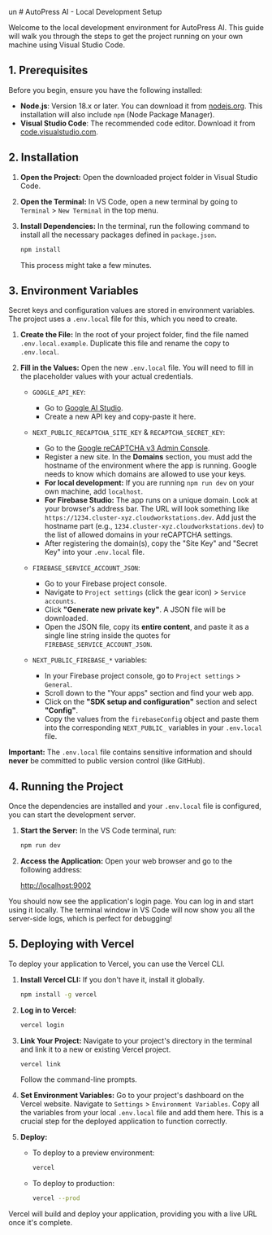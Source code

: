 un # AutoPress AI - Local Development Setup

Welcome to the local development environment for AutoPress AI. This guide will walk you through the steps to get the project running on your own machine using Visual Studio Code.

## 1. Prerequisites

Before you begin, ensure you have the following installed:

-   **Node.js**: Version 18.x or later. You can download it from [nodejs.org](https://nodejs.org/). This installation will also include `npm` (Node Package Manager).
-   **Visual Studio Code**: The recommended code editor. Download it from [code.visualstudio.com](https://code.visualstudio.com/).

## 2. Installation

1.  **Open the Project:** Open the downloaded project folder in Visual Studio Code.
2.  **Open the Terminal:** In VS Code, open a new terminal by going to `Terminal` > `New Terminal` in the top menu.
3.  **Install Dependencies:** In the terminal, run the following command to install all the necessary packages defined in `package.json`.

    ```bash
    npm install
    ```

    This process might take a few minutes.

## 3. Environment Variables

Secret keys and configuration values are stored in environment variables. The project uses a `.env.local` file for this, which you need to create.

1.  **Create the File:** In the root of your project folder, find the file named `.env.local.example`. Duplicate this file and rename the copy to `.env.local`.

2.  **Fill in the Values:** Open the new `.env.local` file. You will need to fill in the placeholder values with your actual credentials.

    -   `GOOGLE_API_KEY`:
        -   Go to [Google AI Studio](https://aistudio.google.com/app/apikey).
        -   Create a new API key and copy-paste it here.

    -   `NEXT_PUBLIC_RECAPTCHA_SITE_KEY` & `RECAPTCHA_SECRET_KEY`:
        -   Go to the [Google reCAPTCHA v3 Admin Console](https://www.google.com/recaptcha/admin/create).
        -   Register a new site. In the **Domains** section, you must add the hostname of the environment where the app is running. Google needs to know which domains are allowed to use your keys.
        -   **For local development:** If you are running `npm run dev` on your own machine, add `localhost`.
        -   **For Firebase Studio:** The app runs on a unique domain. Look at your browser's address bar. The URL will look something like `https://1234.cluster-xyz.cloudworkstations.dev`. Add just the hostname part (e.g., `1234.cluster-xyz.cloudworkstations.dev`) to the list of allowed domains in your reCAPTCHA settings.
        -   After registering the domain(s), copy the "Site Key" and "Secret Key" into your `.env.local` file.

    -   `FIREBASE_SERVICE_ACCOUNT_JSON`:
        -   Go to your Firebase project console.
        -   Navigate to `Project settings` (click the gear icon) > `Service accounts`.
        -   Click **"Generate new private key"**. A JSON file will be downloaded.
        -   Open the JSON file, copy its **entire content**, and paste it as a single line string inside the quotes for `FIREBASE_SERVICE_ACCOUNT_JSON`.

    -   `NEXT_PUBLIC_FIREBASE_*` variables:
        -   In your Firebase project console, go to `Project settings` > `General`.
        -   Scroll down to the "Your apps" section and find your web app.
        -   Click on the **"SDK setup and configuration"** section and select **"Config"**.
        -   Copy the values from the `firebaseConfig` object and paste them into the corresponding `NEXT_PUBLIC_` variables in your `.env.local` file.

**Important:** The `.env.local` file contains sensitive information and should **never** be committed to public version control (like GitHub).

## 4. Running the Project

Once the dependencies are installed and your `.env.local` file is configured, you can start the development server.

1.  **Start the Server:** In the VS Code terminal, run:

    ```bash
    npm run dev
    ```

2.  **Access the Application:** Open your web browser and go to the following address:

    [http://localhost:9002](http://localhost:9002)

You should now see the application's login page. You can log in and start using it locally. The terminal window in VS Code will now show you all the server-side logs, which is perfect for debugging!

## 5. Deploying with Vercel

To deploy your application to Vercel, you can use the Vercel CLI.

1.  **Install Vercel CLI:** If you don't have it, install it globally.
    ```bash
    npm install -g vercel
    ```

2.  **Log in to Vercel:**
    ```bash
    vercel login
    ```

3.  **Link Your Project:** Navigate to your project's directory in the terminal and link it to a new or existing Vercel project.
    ```bash
    vercel link
    ```
    Follow the command-line prompts.

4.  **Set Environment Variables:** Go to your project's dashboard on the Vercel website. Navigate to `Settings` > `Environment Variables`. Copy all the variables from your local `.env.local` file and add them here. This is a crucial step for the deployed application to function correctly.

5.  **Deploy:**
    - To deploy to a preview environment:
      ```bash
      vercel
      ```
    - To deploy to production:
      ```bash
      vercel --prod
      ```

Vercel will build and deploy your application, providing you with a live URL once it's complete.
